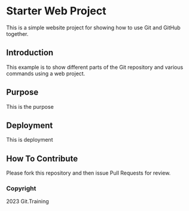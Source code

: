 # Starter Web Project

This is a simple website project for showing how to use Git and GitHub together.

## Introduction

This example is to show different parts of the Git repository and various commands using a web project.

## Purpose
This is the purpose

## Deployment
This is deployment

## How To Contribute
Please fork this repository and then issue Pull Requests for review.

### Copyright

2023 Git.Training